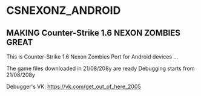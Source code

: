 # CSNEXONZ_ANDROID

## MAKING Counter-Strike 1.6 NEXON ZOMBIES GREAT 
This is Counter-Strike 1.6 Nexon Zombies Port for Android devices ...

The game files downloaded in 21/08/208y are ready
Debugging starts from 21/08/208y

Debugger's VK: https://vk.com/get_out_of_here_2005
